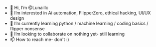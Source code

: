 - 👋 Hi, I’m @Lunaillc
- 👀 I’m interested in Ai automation, FlipperZero, ethical hacking, UI/UX design
- 🌱 I’m currently learning python / machine learning / coding basics / flipper nonsense 
- 💞️ I’m looking to collaborate on nothing yet- still learning
- 📫 How to reach me- don't :)
<!---
Lunaillc/Lunaillc is a ✨ special ✨ repository because its `README.md` (this file) appears on your GitHub profile.
You can click the Preview link to take a look at your changes.
--->
